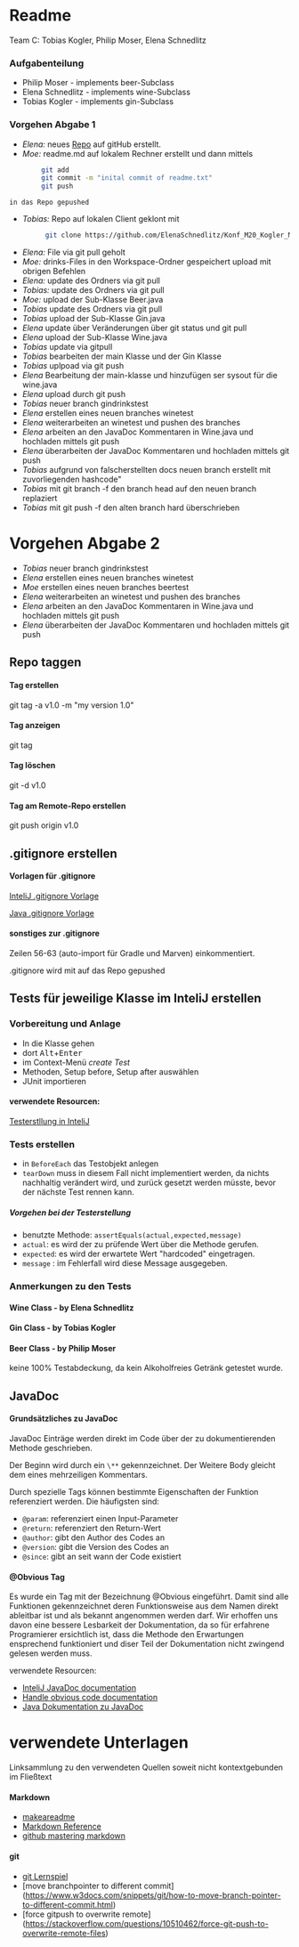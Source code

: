 # Readme
Team C: Tobias Kogler, Philip Moser, Elena Schnedlitz

### Aufgabenteilung
 - Philip Moser - implements beer-Subclass
 - Elena Schnedlitz - implements wine-Subclass
 - Tobias Kogler - implements gin-Subclass

### Vorgehen Abgabe 1
 - *Elena:* 	neues [Repo](https://github.com/ElenaSchnedlitz/Konf_M20_Kogler_Moser_Schnedlitz) auf gitHub erstellt.
 - *Moe:* 	readme.md auf lokalem Rechner erstellt und dann mittels
```bash
		git add
		git commit -m "inital commit of readme.txt"
		git push
```

	in das Repo gepushed
 - *Tobias:*	Repo auf lokalen Client geklont mit
```bash
		 git clone https://github.com/ElenaSchnedlitz/Konf_M20_Kogler_Moser_Schnedlitz
```
 - *Elena:* 	File via git pull geholt
 - *Moe:* 	drinks-Files in den Workspace-Ordner gespeichert
	upload mit obrigen Befehlen
 - *Elena:*	update des Ordners via git pull
 - *Tobias:* update des Ordners via git pull
 - *Moe:*	upload der Sub-Klasse Beer.java
 - *Tobias* update des Ordners via git pull
 - *Tobias* upload der Sub-Klasse Gin.java
 - *Elena*  update über Veränderungen über git status und git pull
 - *Elena* upload der Sub-Klasse Wine.java
 - *Tobias* update via gitpull
 - *Tobias* bearbeiten der main Klasse und der Gin Klasse
 - *Tobias* uplpoad via git push
 - *Elena* Bearbeitung der main-klasse und hinzufügen ser sysout für die wine.java
 - *Elena* upload durch git push
 - *Tobias* neuer branch gindrinkstest
 - *Elena* erstellen eines neuen branches winetest
 - *Elena* weiterarbeiten an winetest und pushen des branches
 - *Elena* arbeiten an den JavaDoc Kommentaren in Wine.java und hochladen mittels git push
 - *Elena* überarbeiten der JavaDoc Kommentaren und hochladen mittels git push
 - *Tobias* aufgrund von falscherstellten docs neuen branch erstellt mit zuvorliegenden hashcode"
 - *Tobias* mit git branch -f <branch-name> <neuer branch name> den branch head auf den neuen branch replaziert
 - *Tobias* mit git push -f <remote> <branch> den alten branch hard überschrieben

# Vorgehen Abgabe 2
- *Tobias* neuer branch gindrinkstest
- *Elena* erstellen eines neuen branches winetest
- *Moe* erstellen eines neuen branches beertest
- *Elena* weiterarbeiten an winetest und pushen des branches
- *Elena* arbeiten an den JavaDoc Kommentaren in Wine.java und hochladen mittels git push
- *Elena* überarbeiten der JavaDoc Kommentaren und hochladen mittels git push
## Repo taggen
#### Tag erstellen
git tag -a v1.0 -m "my version 1.0"
#### Tag anzeigen
git tag
#### Tag löschen
git -d v1.0
#### Tag am Remote-Repo erstellen
git push origin v1.0

## .gitignore erstellen
#### Vorlagen für .gitignore
[InteliJ .gitignore Vorlage](https://github.com/github/gitignore/blob/master/Global/JetBrains.gitignore)

[Java .gitignore Vorlage](https://github.com/github/gitignore/blob/master/Java.gitignore)

#### sonstiges zur .gitignore
Zeilen 56-63 (auto-import für Gradle und Marven) einkommentiert.

.gitignore wird mit auf das Repo gepushed

## Tests für jeweilige Klasse im InteliJ erstellen
### Vorbereitung und Anlage
 - In die Klasse gehen
 - dort <kbd>Alt</kbd>+<kbd>Enter</kbd>
 - im Context-Menü *create Test*
 - Methoden, Setup before, Setup after auswählen
 - JUnit importieren

 #### verwendete Resourcen:

 [Testerstllung in InteliJ](https://www.jetbrains.com/help/idea/create-tests.html)

### Tests erstellen
  - in `BeforeEach` das Testobjekt anlegen
  - `tearDown` muss in diesem Fall nicht implementiert werden, da nichts nachhaltig verändert wird, und zurück gesetzt werden müsste, bevor der nächste Test rennen kann.
##### Vorgehen bei der Testerstellung
 - benutzte Methode: `assertEquals(actual,expected,message)`
 - `actual`: es wird der zu prüfende Wert über die Methode gerufen.
 - `expected`: es wird der erwartete Wert "hardcoded" eingetragen.
 - `message` : im Fehlerfall wird diese Message ausgegeben.

### Anmerkungen zu den Tests
#### Wine Class - by Elena Schnedlitz


#### Gin Class - by Tobias Kogler

#### Beer Class - by Philip Moser
keine 100% Testabdeckung, da kein Alkoholfreies Getränk getestet wurde.


## JavaDoc
#### Grundsätzliches zu JavaDoc
JavaDoc Einträge werden direkt im Code über der zu dokumentierenden Methode geschrieben.

Der Beginn wird durch ein `\**` gekennzeichnet. Der Weitere Body gleicht dem eines mehrzeiligen Kommentars.

Durch spezielle Tags können bestimmte Eigenschaften der Funktion referenziert werden.
Die häufigsten sind:
 - `@param`: referenziert einen Input-Parameter
 - `@return`: referenziert den Return-Wert  
 - `@author`: gibt den Author des Codes an
 - `@version`: gibt die Version des Codes an
 - `@since`: gibt an seit wann der Code existiert

#### @Obvious Tag
Es wurde ein Tag mit der Bezeichnung @Obvious eingeführt. Damit sind alle Funktionen gekennzeichnet deren Funktionsweise aus dem Namen direkt ableitbar ist und als bekannt angenommen werden darf. Wir erhoffen uns davon eine bessere Lesbarkeit der Dokumentation, da so für erfahrene Programierer ersichtlich ist, dass die Methode den Erwartungen ensprechend funktioniert und diser Teil der Dokumentation nicht zwingend gelesen werden muss.

verwendete Resourcen:
 - [InteliJ JavaDoc documentation](https://www.jetbrains.com/help/idea/working-with-code-documentation.html)
 - [Handle obvious code documentation](https://www.adam-bien.com/roller/abien/entry/how_to_javadoc_efficient_and)
 - [Java Dokumentation zu JavaDoc](https://www.tutorialspoint.com/java/java_documentation.htm)

# verwendete Unterlagen
Linksammlung zu den verwendeten Quellen soweit nicht kontextgebunden im Fließtext
#### Markdown
- [makeareadme](https://www.makeareadme.com/)
- [Markdown Reference](https://commonmark.org/help/)
- [github mastering markdown](https://guides.github.com/features/mastering-markdown/)

#### git
 - [git Lernspiel](https://ohmygit.org/)
- [move branchpointer to different commit] (https://www.w3docs.com/snippets/git/how-to-move-branch-pointer-to-different-commit.html)
- [force gitpush to overwrite remote] (https://stackoverflow.com/questions/10510462/force-git-push-to-overwrite-remote-files)
